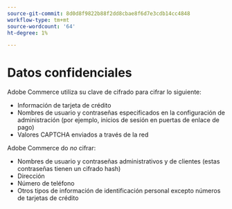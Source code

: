 ```yaml
---
source-git-commit: 8d0d8f9822b88f2dd8cbae8f6d7e3cdb14cc4848
workflow-type: tm+mt
source-wordcount: '64'
ht-degree: 1%

---
```

# Datos confidenciales

Adobe Commerce utiliza su clave de cifrado para cifrar lo siguiente:

* Información de tarjeta de crédito
* Nombres de usuario y contraseñas especificados en la configuración de administración (por ejemplo, inicios de sesión en puertas de enlace de pago)
* Valores CAPTCHA enviados a través de la red

Adobe Commerce do *no* cifrar:

* Nombres de usuario y contraseñas administrativos y de clientes (estas contraseñas tienen un cifrado hash)
* Dirección
* Número de teléfono
* Otros tipos de información de identificación personal excepto números de tarjetas de crédito
